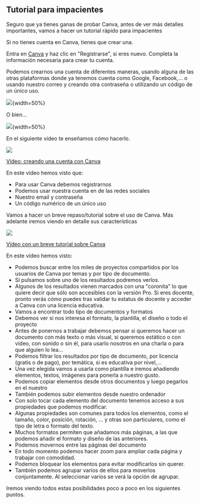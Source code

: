## Tutorial para impacientes

Seguro que ya tienes ganas de probar Canva, antes de ver más detalles importantes, vamos a hacer un tutorial rápido para impacientes

Si no tienes cuenta en Canva, tienes que crear una.

Entra en [Canva](https://www.canva.com/) y haz clic en "Registrarse", si eres nuevo. Completa la información necesaria para crear tu cuenta.

Podemos crearnos una cuenta de diferentes maneras, usando alguna de las otras plataformas donde ya tenemos cuenta como Google, Facebook,... o usando nuestro correo y creando otra contraseña o utilizando un código de un único uso.

![](https://github.com/javacasm/Iniciacion-Herramientas-Digitales-Aula/blob/main/images/Canva_login0.png?raw=true){width=50%}

O bien...

![](https://github.com/javacasm/Iniciacion-Herramientas-Digitales-Aula/blob/main/images/canva_login1.png?raw=true){width=50%}

En el siguiente vídeo te enseñamos cómo hacerlo.

[![](https://github.com/javacasm/Iniciacion-Herramientas-Digitales-Aula/blob/main/images/portada-2.2.creando-cuenta.png?raw=true)](https://drive.google.com/file/d/1N9PeQE1tsO9rvVCdVmbY3EyBYPRVCKgv/view?usp=drivesdk)

[Vídeo: creando una cuenta con Canva](https://drive.google.com/file/d/1N9PeQE1tsO9rvVCdVmbY3EyBYPRVCKgv/view?usp=drivesdk)

En este vídeo hemos visto que:

* Para usar Canva debemos registrarnos
* Podemos usar nuestra cuenta en de las redes sociales
* Nuestro email y contraseña 
* Un código numérico de un único uso


Vamos a hacer un breve repaso/tutorial sobre el uso de Canva. Más adelante iremos viendo en detalle sus características

[![](https://github.com/javacasm/Iniciacion-Herramientas-Digitales-Aula/blob/main/images/portada-2.2.Comenzando-canva.png?raw=true)](https://drive.google.com/file/d/1gvzqXifWyvwCPW8JqRGOtimbOMMtGsqk/view?usp=sharing)

[Vídeo con un breve tutorial sobre Canva](https://drive.google.com/file/d/1gvzqXifWyvwCPW8JqRGOtimbOMMtGsqk/view?usp=sharing)

En este vídeo hemos visto:

* Podemos buscar entre los miles de proyectos compartidos por los usuarios de Canva por temas y por tipo de documento.
* Si pulsamos sobre uno de los resultados podremos verlos.
* Algunos de los resultados vienen marcados con una "coronita" lo que quiere decir que sólo son accesibles con la versión Pro. Si eres docente, pronto verás cómo puedes tras validar tu estatus de docente y  acceder a Canva con una licencia educativa.
* Vamos a encontrar todo tipo de documentos y formatos
* Debemos ver si nos interesa el formato, la plantilla, el diseño o todo el proyecto
* Antes de ponernos a trabajar debemos pensar si queremos hacer un documento con más texto o más visual, si queremos estático o con vídeo, con sonido o sin él, para usarlo nosotros en una charla o para que alguien lo lea...
* Podemos filtrar los resultados por tipo de documento, por licencia (gratis o de pago), por temática, si es educativa por nivel,...
* Una vez elegida vamos a usarla como plantilla e iremos añadiendo elementos, textos, imágenes para ponerla a nuestro gusto.
* Podemos copiar elementos desde otros documentos y luego pegarlos en el nuestro
* También podemos subir elementos desde nuestro ordenador
* Con solo tocar cada elemento del documento tenemos acceso a sus propiedades que podemos modificar.
* Algunas propiedades son comunes para todos los elementos, como el tamaño, color, posición, rotación, ... y otras son particulares, como el tipo de letra o formato del texto.
* Muchos formatos permiten que añadamos más páginas, a las que podemos añadir el formato y diseño de las anteriores.
* Podemos movernos entre las páginas del documento
* En todo momento podemos hacer zoom para ampliar cada página y trabajar con comodidad.
* Podemos bloquear los elementos para evitar modificarlos sin querer.
* También podemos agrupar varios de ellos para moverlos conjuntamente. Al seleccionar varios se verá la opción de agrupar.

Iremos viendo todos estas posibilidades poco a poco en los siguientes puntos.


